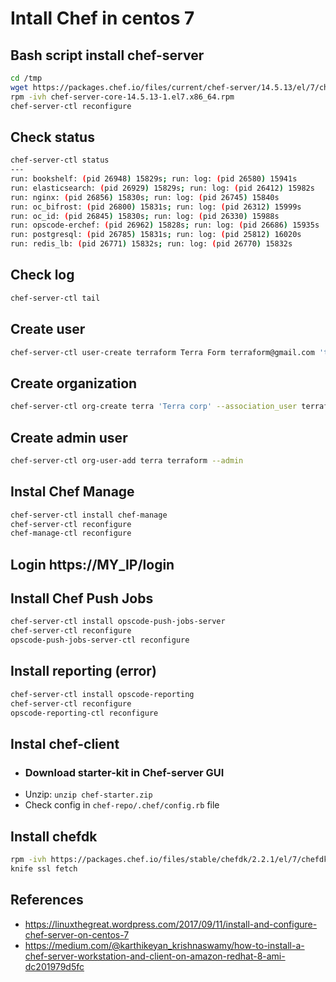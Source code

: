 # Intall Chef  in centos 7

## Bash script install chef-server
```bash
cd /tmp
wget https://packages.chef.io/files/current/chef-server/14.5.13/el/7/chef-server-core-14.5.13-1.el7.x86_64.rpm
rpm -ivh chef-server-core-14.5.13-1.el7.x86_64.rpm
chef-server-ctl reconfigure
```

## Check status
```bash
chef-server-ctl status
---
run: bookshelf: (pid 26948) 15829s; run: log: (pid 26580) 15941s
run: elasticsearch: (pid 26929) 15829s; run: log: (pid 26412) 15982s
run: nginx: (pid 26856) 15830s; run: log: (pid 26745) 15840s
run: oc_bifrost: (pid 26800) 15831s; run: log: (pid 26312) 15999s
run: oc_id: (pid 26845) 15830s; run: log: (pid 26330) 15988s
run: opscode-erchef: (pid 26962) 15828s; run: log: (pid 26686) 15935s
run: postgresql: (pid 26785) 15831s; run: log: (pid 25812) 16020s
run: redis_lb: (pid 26771) 15832s; run: log: (pid 26770) 15832s
```

## Check log
```bash
chef-server-ctl tail
```

## Create user
```bash
chef-server-ctl user-create terraform Terra Form terraform@gmail.com 'terraform123' --filename terraform.pem
```

## Create organization
```bash
chef-server-ctl org-create terra 'Terra corp' --association_user terraform --filename terra-validator.pem
```

## Create admin user
```bash
chef-server-ctl org-user-add terra terraform --admin
```

## Instal Chef Manage
```bash
chef-server-ctl install chef-manage
chef-server-ctl reconfigure
chef-manage-ctl reconfigure
```

## Login https://MY_IP/login

## Install Chef Push Jobs
```bash
chef-server-ctl install opscode-push-jobs-server
chef-server-ctl reconfigure
opscode-push-jobs-server-ctl reconfigure
```

## Install reporting (error)
```bash
chef-server-ctl install opscode-reporting
chef-server-ctl reconfigure
opscode-reporting-ctl reconfigure
```

## Instal chef-client
- ### Download starter-kit in Chef-server GUI
- Unzip: `unzip chef-starter.zip`
- Check config in `chef-repo/.chef/config.rb` file

## Install chefdk
```bash
rpm -ivh https://packages.chef.io/files/stable/chefdk/2.2.1/el/7/chefdk-2.2.1-1.el7.x86_64.rpm
knife ssl fetch 
```

## References
- https://linuxthegreat.wordpress.com/2017/09/11/install-and-configure-chef-server-on-centos-7
- https://medium.com/@karthikeyan_krishnaswamy/how-to-install-a-chef-server-workstation-and-client-on-amazon-redhat-8-ami-dc201979d5fc
